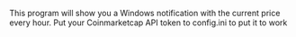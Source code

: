 This program will show you a Windows notification with the current price every hour. Put your Coinmarketcap API token to config.ini to put it to work
